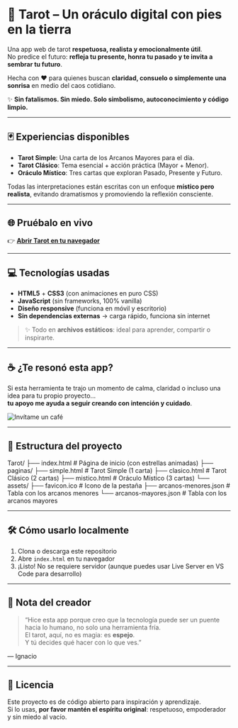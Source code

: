 # 🌙 Tarot – Un oráculo digital con pies en la tierra

Una app web de tarot **respetuosa, realista y emocionalmente útil**.  
No predice el futuro: **refleja tu presente, honra tu pasado y te invita a sembrar tu futuro**.

Hecha con ❤️ para quienes buscan **claridad, consuelo o simplemente una sonrisa** en medio del caos cotidiano.

✨ **Sin fatalismos. Sin miedo. Solo simbolismo, autoconocimiento y código limpio.**

---

## 🃏 Experiencias disponibles

- **Tarot Simple**: Una carta de los Arcanos Mayores para el día.
- **Tarot Clásico**: Tema esencial + acción práctica (Mayor + Menor).
- **Oráculo Místico**: Tres cartas que exploran Pasado, Presente y Futuro.

Todas las interpretaciones están escritas con un enfoque **místico pero realista**, evitando dramatismos y promoviendo la reflexión consciente.

---

## 🌐 Pruébalo en vivo

👉 **[Abrir Tarot en tu navegador](https://yosoyignicion.github.io/Tarot/)**

---

## 💻 Tecnologías usadas

- **HTML5** + **CSS3** (con animaciones en puro CSS)
- **JavaScript** (sin frameworks, 100% vanilla)
- **Diseño responsive** (funciona en móvil y escritorio)
- **Sin dependencias externas** → carga rápido, funciona sin internet

> ✨ Todo en **archivos estáticos**: ideal para aprender, compartir o inspirarte.

---

## ☕ ¿Te resonó esta app?

Si esta herramienta te trajo un momento de calma, claridad o incluso una idea para tu propio proyecto...  
**tu apoyo me ayuda a seguir creando con intención y cuidado**.

![Invítame un café](https://buymeacoffee.com/yosoyignicion)

---

## 📁 Estructura del proyecto
Tarot/
├── index.html                  # Página de inicio (con estrellas animadas)
├── paginas/
    ├── simple.html             # Tarot Simple (1 carta)
    ├── clasico.html            # Tarot Clásico (2 cartas)
    ├── mistico.html            # Oráculo Místico (3 cartas)
└── assets/
    ├── favicon.ico             # Icono de la pestaña
    ├── arcanos-menores.json    # Tabla con los arcanos menores
    └── arcanos-mayores.json    # Tabla con los arcanos mayores


---

## 🛠️ Cómo usarlo localmente

1. Clona o descarga este repositorio
2. Abre `index.html` en tu navegador
3. ¡Listo! No se requiere servidor (aunque puedes usar Live Server en VS Code para desarrollo)

---

## 💌 Nota del creador

> “Hice esta app porque creo que la tecnología puede ser un puente hacia lo humano, no solo una herramienta fría.  
> El tarot, aquí, no es magia: es **espejo**.  
> Y tú decides qué hacer con lo que ves.”

— Ignacio

---

## 📜 Licencia

Este proyecto es de código abierto para inspiración y aprendizaje.  
Si lo usas, **por favor mantén el espíritu original**: respetuoso, empoderador y sin miedo al vacío.
